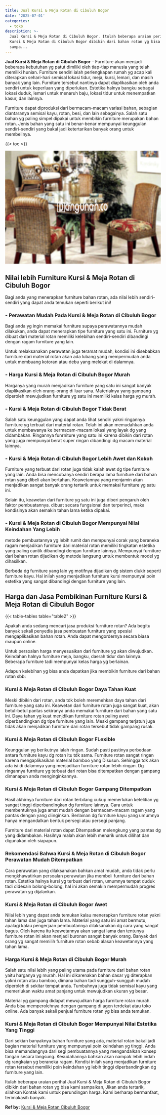 ```yaml
---
title: Jual Kursi & Meja Rotan di Cibuluh Bogor
date: '2025-07-01'
categories:
  - toko
description: >-
  Jual Kursi & Meja Rotan di Cibuluh Bogor. Itulah beberapa uraian perihal Jual
  Kursi & Meja Rotan di Cibuluh Bogor dibikin dari bahan rotan yg bisa kami
  sampa...
---
```


**Jual Kursi & Meja Rotan di Cibuluh Bogor** – Furniture akan menjadi beberapa kebutuhan yg patut dimiliki oleh tiap-tiap manusia yang telah memiliki hunian. Furniture sendiri ialah perlengkapan rumah yg acap kali diterapkan sehari-hari semisal lokasi tidur, meja, kursi, lemari, dan masih banyak yang lain. Furniture tersebut nantinya dapat diaplikasikan oleh anda sendiri untuk keperluan yang diperlukan. Estetika halnya bangku sebagai lokasi duduk, lemari untuk menaruh baju, lokasi tidur untuk menempatkan kasur, dan lainnya.

Furniture dapat diproduksi dari bermacam-macam variasi bahan, sebagian diantaranya semisal kayu, rotan, besi, dan lain sebagainya. Salah satu bahan yg paling simpel dipakai untuk membikin furniture merupakan bahan rotan. Jenis bahan yang satu ini benar-benar mempunyai keunggulan sendiri-sendiri yang bakal jadi ketertarikan banyak orang untuk membelinya.

{{< toc >}}

![Jual Kursi & Meja Rotan di Cibuluh Bogor](/images/kursi-meja-rotan-murah18.png)

## Nilai lebih Furniture Kursi & Meja Rotan di Cibuluh Bogor

Bagi anda yang menerapkan furniture bahan rotan, ada nilai lebih sendiri-sendiri yang dapat anda temukan seperti berikut ini!

### \- Perawatan Mudah Pada Kursi & Meja Rotan di Cibuluh Bogor

Bagi anda yg ingin memakai furniture supaya perawatannya mudah dilakukan, anda dapat menerapkan tipe furniture yang satu ini. Furniture yg dibuat dari material rotan memiliki kelebihan sendiri-sendiri dibandingi dengan ragam furniture yang lain.

Untuk melaksanakan perawatan juga teramat mudah, kondisi ini disebabkan furniture dari material rotan akan ada lubang yang mempermudah anda untuk membuang kotoran atau debu yang melekat di dalamnya.

### \- Harga Kursi & Meja Rotan di Cibuluh Bogor Murah

Harganya yang murah menjadikan furniture yang satu ini sangat banyak diaplikasikan oleh orang-orang di luar sana. Materialnya yang gampang diperoleh mewujudkan furniture yg satu ini memiliki kelas harga yg murah.

### \- Kursi & Meja Rotan di Cibuluh Bogor Tidak Berat

Salah satu keunggulan yang dapat anda lihat sendiri yakni ringannya furniture yg terbuat dari material rotan. Telah ini akan memudahkan anda untuk membawanya ke bermacam-macam lokasi yang layak dg yang didambakan. Ringannya funrniture yang satu ini karena dibikin dari rotan yang juga mempunyai berat super ringan dibandingi dg macam material lainnya.

### \- Kursi & Meja Rotan di Cibuluh Bogor Lebih Awet dan Kokoh

Furniture yang terbuat dari rotan juga tidak kalah awet dg tipe furniture yang lain. Anda bisa mencobanya sendiri berapa lama furniture dari bahan rotan yang dibeli akan bertahan. Keawetannya yang menjamin akan menjadikan sangat banyak orang tertarik untuk memakai furniture yg satu ini.

Selain itu, keawetan dari furniture yg satu ini juga diberi pengaruh oleh faktor pembuatannya. dibuat secara fungsional dan terperinci, maka kondisinya akan semakin tahan lama ketika dipakai.

### \- Kursi & Meja Rotan di Cibuluh Bogor Mempunyai Nilai Keindahan Yang Lebih

metode pembuatannya yg lebih rumit dan mempunyai corak yang beraneka ragam menjadikan furniture dari material rotan memiliki tingkatan estetika yang paling cantik dibandingi dengan furniture lainnya. Mempunyai furniture dari bahan rotan dijadikan dg metode langsung untuk membentuk model yg dihasilkan.

Berbeda dg furniture yang lain yg motifnya dijadikan dg sistem diukir seperti furniture kayu. Hal inilah yang menjadikan furniture kursi mempunyai poin estetika yang sangat dibandingi dengan furniture yang lain.

## Harga dan Jasa Pembikinan Furniture Kursi & Meja Rotan di Cibuluh Bogor

{{< table-tables table="table2" >}}

Apakah anda sedang mencari jasa produksi furniture rotan? Ada begitu banyak sekali penyedia jasa pembuatan furniture yang spesial mengaplikasikan bahan rotan. Anda dapat mengordernya secara biasa maupun online.

Untuk persoalan harga menyesuaikan dari furniture yg akan diwujudkan. Keindahan halnya furniture meja, bangku, daerah tidur dan lainnya. Beberapa furniture tadi mempunyai kelas harga yg berlainan.

Adapun kelebihan yg bisa anda dapatkan jika membikin furniture dari bahan rotan sbb:

### Kursi & Meja Rotan di Cibuluh Bogor Daya Tahan Kuat

Meski dibikin dari rotan, anda tdk boleh meremehkan daya tahan dari furniture yang satu ini. Keawetan dari furniture rotan juga sangat kuat, akan betul-betul pantas sekiranya anda memakai furniture dari bahan yang satu ini. Daya tahan yg kuat menjdikan furniture rotan paling awet diperbandingkan dg tipe furniture yang lain. Meski gampang terjatuh juga tidak akan menjadikan furniture dari rotan tersebut tidak gampang rusak.

### Kursi & Meja Rotan di Cibuluh Bogor FLexible

Keunggulan yg berikutnya ialah ringan. Sudah pasti pastinya perbedaan antara furniture kayu dg rotan itu tdk sama. Furniture rotan sangat ringan karena mengaplikasikan material bamboo yang Disusun. Sehingga tdk akan ada isi di dalamnya yang menjadikan furniture rotan lebih ringan. Dg ringannya furniture yg terbuat dari rotan bisa ditempatkan dengan gampang dimanapun anda menginginkannya.

### Kursi & Meja Rotan di Cibuluh Bogor Gampang Ditempatkan

Hasil akhirnya furniture dari rotan terbilang cukup memerlukan ketelitian yg sangat tinggi diperbandingkan dg furniture lainnya. Cara untuk membentuknya juga amat mudah dengan bermacam-macam ragam yang pantas dengan yang diinginkan. Berlainan dg furniture kayu yang umumnya hanya mengandalkan bentuk persegi atau persegi panjang.

Furniture dari material rotan dapat Ditempatkan melengkung yang pantas dg yang didambakan. Hasilnya malah akan lebih menarik untuk dilihat dan digunakan oleh siapapun.

### Rekomendasi Bahwa Kursi & Meja Rotan di Cibuluh Bogor Perawatan Mudah Ditempatkan

Cara perawatan yang dilaksanakan bahkan amat mudah, anda tidak perlu mengkhawatirkan persoalan perawatan jika membeli furniture dari bahan rotan. Estetika halnya kursi yg terbuat dari rotan, umumnya tempat duduk tadi didesain bolong-bolong, hal ini akan semakin mempermudah progres perawatan yg dijalankan.

### Kursi & Meja Rotan di Cibuluh Bogor Awet

Nilai lebih yang dapat anda temukan kalau menerapkan furniture rotan yakni tahan lama dan juga tahan lama. Material yang satu ini amat bermutu, apalagi kalau pengerjaan pembuatannya dilaksanakan dg cara yang sangat bagus. Oleh karena itu keawetannya akan sangat lama dan tentunya furniture rotan ini akan menjadi buronan sangat banyak orang. Banyak dari orang yg sangat memilih furniture rotan sebab alasan keawetannya yang tahan lama.

### Harga Kursi & Meja Rotan di Cibuluh Bogor Murah

Salah satu nilai lebih yang paling utama pada furniture dari bahan rotan yaitu harganya yg murah. Hal ini dikarenakan bahan dasar yg diterapkan yakni rotan atau bamboo, dimana bahan tadi sungguh-sungguh mudah diperoleh di sekitar tempat anda. Tumbuhnya juga tidak semisal kayu yang memerlukan waktu amat panjang untuk mewujudkan ukuran yg besar.

Material yg gampang didapat mewujudkan harga furniture rotan murah. Anda bisa memperolehnya dengan gampang di agen terdekat atau toko online. Ada banyak sekali penjual furniture rotan yg bisa anda temukan.

### Kursi & Meja Rotan di Cibuluh Bogor Mempunyai Nilai Estetika Yang Tinggi

Dari sekian banyaknya bahan furniture yang ada, material rotan bakal jadi bagian material furniture yang mempunyai poin keindahan yg tinggi. Anda bisa memandangnya dari segi pembuatannya yang mengandalkan konsep tangan secara langsung. Kesudahannya bahkan akan nampak lebih indah dg rangkaian yg beraneka ragam. Kondisi inilah yang menjadikan furniture rotan tersebut memiliki poin keindahan yg lebih tinggi diperbandingkan dg furniture yang lain.

Itulah beberapa uraian perihal Jual Kursi & Meja Rotan di Cibuluh Bogor dibikin dari bahan rotan yg bisa kami sampaikan, Jikan anda tertarik, silahkan Kontak kami untuk perundingan harga. Kami berharap bermanfaat, terimakasih banyak.

**Ref by:** [Kursi & Meja Rotan Cibuluh Bogor](https://id.wikipedia.org/wiki/Kursi)
